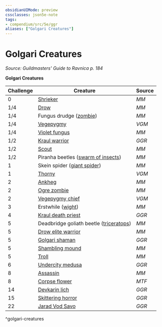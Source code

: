 ```yaml
---
obsidianUIMode: preview
cssclasses: json5e-note
tags:
- compendium/src/5e/ggr
aliases: ["Golgari Creatures"]
---
```

# Golgari Creatures
*Source: Guildmasters' Guide to Ravnica p. 184* 

**Golgari Creatures**

| Challenge | Creature | Source |
|-----------|----------|--------|
| 0 | [Shrieker](2-Mechanics/CLI/bestiary/plant/shrieker.md) | *MM* |
| 1/4 | [Drow](2-Mechanics/CLI/bestiary/humanoid/drow.md) | *MM* |
| 1/4 | Fungus drudge ([zombie](2-Mechanics/CLI/bestiary/undead/zombie.md)) | *MM* |
| 1/4 | [Vegepygmy](2-Mechanics/CLI/bestiary/plant/vegepygmy-mpmm.md) | *VGM* |
| 1/4 | [Violet fungus](2-Mechanics/CLI/bestiary/plant/violet-fungus.md) | *MM* |
| 1/2 | [Kraul warrior](2-Mechanics/CLI/bestiary/humanoid/kraul-warrior-ggr.md) | *GGR* |
| 1/2 | [Scout](2-Mechanics/CLI/bestiary/humanoid/scout.md) | *MM* |
| 1/2 | Piranha beetles ([swarm of insects](2-Mechanics/CLI/bestiary/beast/swarm-of-insects.md)) | *MM* |
| 1 | Skein spider ([giant spider](2-Mechanics/CLI/bestiary/beast/giant-spider.md)) | *MM* |
| 1 | [Thorny](2-Mechanics/CLI/bestiary/plant/thorny-vegepygmy-mpmm.md) | *VGM* |
| 2 | [Ankheg](2-Mechanics/CLI/bestiary/monstrosity/ankheg.md) | *MM* |
| 2 | [Ogre zombie](2-Mechanics/CLI/bestiary/undead/ogre-zombie.md) | *MM* |
| 2 | [Vegepygmy chief](2-Mechanics/CLI/bestiary/plant/vegepygmy-chief-mpmm.md) | *VGM* |
| 3 | Erstwhile ([wight](2-Mechanics/CLI/bestiary/undead/wight.md)) | *MM* |
| 4 | [Kraul death priest](2-Mechanics/CLI/bestiary/humanoid/kraul-death-priest-ggr.md) | *GGR* |
| 5 | Deadbridge goliath beetle ([triceratops](2-Mechanics/CLI/bestiary/beast/triceratops.md)) | *MM* |
| 5 | [Drow elite warrior](2-Mechanics/CLI/bestiary/humanoid/drow-elite-warrior.md) | *MM* |
| 5 | [Golgari shaman](2-Mechanics/CLI/bestiary/humanoid/golgari-shaman-ggr.md) | *GGR* |
| 5 | [Shambling mound](2-Mechanics/CLI/bestiary/plant/shambling-mound.md) | *MM* |
| 5 | [Troll](2-Mechanics/CLI/bestiary/giant/troll.md) | *MM* |
| 6 | [Undercity medusa](2-Mechanics/CLI/bestiary/monstrosity/undercity-medusa-ggr.md) | *GGR* |
| 8 | [Assassin](2-Mechanics/CLI/bestiary/humanoid/assassin.md) | *MM* |
| 8 | [Corpse flower](2-Mechanics/CLI/bestiary/plant/corpse-flower-mpmm.md) | *MTF* |
| 14 | [Devkarin lich](2-Mechanics/CLI/bestiary/undead/devkarin-lich-ggr.md) | *GGR* |
| 15 | [Skittering horror](2-Mechanics/CLI/bestiary/aberration/skittering-horror-ggr.md) | *GGR* |
| 22 | [Jarad Vod Savo](2-Mechanics/CLI/bestiary/npc/jarad-vod-savo-ggr.md) | *GGR* |
^golgari-creatures